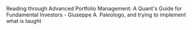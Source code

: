 Reading through Advanced Portfolio Management: A Quant's Guide for Fundamental Investors - Giuseppe A. Paleologo, and trying to implement what is taught
